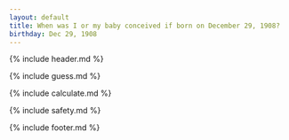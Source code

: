 ```yaml
---
layout: default
title: When was I or my baby conceived if born on December 29, 1908?
birthday: Dec 29, 1908
---
```


{% include header.md %}

{% include guess.md %}

{% include calculate.md %}

{% include safety.md %}

{% include footer.md %}



